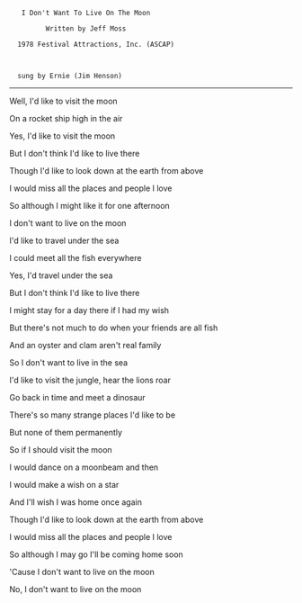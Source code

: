 <!--
.. title: I Don't Want To Live On The Moon
.. slug: dont-want-to-live-on-the-moon
.. date: 2018-03-24 08:16:31 UTC+11:00
.. tags: lyrics
.. category: 
.. link: 
.. description: 
.. type: text
-->


       I Don't Want To Live On The Moon

             Written by Jeff Moss

      1978 Festival Attractions, Inc. (ASCAP)

 

      sung by Ernie (Jim Henson)

<!-- TEASER_END -->
----

   Well, I'd like to visit the moon

   On a rocket ship high in the air

   Yes, I'd like to visit the moon

   But I don't think I'd like to live there

   Though I'd like to look down at the earth from above

   I would miss all the places and people I love

   So although I might like it for one afternoon

   I don't want to live on the moon

 

   I'd like to travel under the sea

   I could meet all the fish everywhere

   Yes, I'd travel under the sea

   But I don't think I'd like to live there

   I might stay for a day there if I had my wish

   But there's not much to do when your friends are all fish

   And an oyster and clam aren't real family

   So I don't want to live in the sea

 

   I'd like to visit the jungle, hear the lions roar

   Go back in time and meet a dinosaur

   There's so many strange places I'd like to be

   But none of them permanently

 

   So if I should visit the moon

   I would dance on a moonbeam and then

   I would make a wish on a star

   And I'll wish I was home once again

   Though I'd like to look down at the earth from above

   I would miss all the places and people I love

   So although I may go I'll be coming home soon

   'Cause I don't want to live on the moon

   No, I don't want to live on the moon
